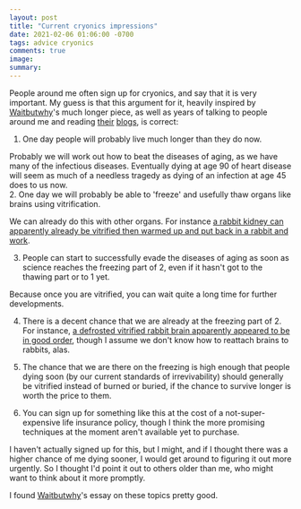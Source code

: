 ```yaml
---
layout: post
title: "Current cryonics impressions"
date: 2021-02-06 01:06:00 -0700
tags: advice cryonics
comments: true
image:
summary:
---
```

People around me often sign up for cryonics, and say that it is very important. My guess is that this argument for it, heavily inspired by [Waitbutwhy](https://waitbutwhy.com/2016/03/cryonics.html)'s much longer piece, as well as years of talking to people around me and reading [their](https://www.lesswrong.com/) [blogs](https://www.overcomingbias.com/), is correct:
1. One day people will probably live much longer than they do now.

  Probably we will work out how to beat the diseases of aging, as we have many of the infectious diseases. Eventually dying at age 90 of heart disease will seem as much of a needless tragedy as dying of an infection at age 45 does to us now.  
2. One day we will probably be able to 'freeze' and usefully thaw organs like brains using vitrification.

  We can already do this with other organs. For instance [a rabbit kidney can apparently already be vitrified then warmed up and put back in a rabbit and work](https://www.ncbi.nlm.nih.gov/pmc/articles/PMC2781097/).

3. People can start to successfully evade the diseases of aging as soon as science reaches the freezing part of 2, even if it hasn't got to the thawing part or to 1 yet.

  Because once you are vitrified, you can wait quite a long time for further developments.

4. There is a decent chance that we are already at the freezing part of 2.
  For instance, [a defrosted vitrified rabbit brain apparently appeared to be in good order](https://www.rt.com/news/332074-cryonics-rabbit-brain-regenerated/), though I assume we don't know how to reattach brains to rabbits, alas.

5. The chance that we are there on the freezing is high enough that people dying soon (by our current standards of irrevivability) should generally be vitrified instead of burned or buried, if the chance to survive longer is worth the price to them.

6. You can sign up for something like this at the cost of a not-super-expensive life insurance policy, though I think the more promising techniques at the moment aren't available yet to purchase.

I haven't actually signed up for this, but I might, and if I thought there was a higher chance of me dying sooner, I would get around to figuring it out more urgently. So I thought I'd point it out to others older than me, who might want to think about it more promptly.

I found [Waitbutwhy](https://waitbutwhy.com/2016/03/cryonics.html)'s essay on these topics pretty good.
